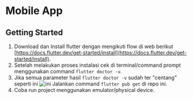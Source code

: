 # Mobile App

## Getting Started

1. Download dan Install flutter dengan mengikuti flow di web berikut [https://docs.flutter.dev/get-started/install](https://docs.flutter.dev/get-started/install).
2. Setelah melakukan proses instalasi cek di terminal/command prompt menggunakan command `flutter doctor -v`. 
3. Jika semua parameter hasil `flutter doctor -v` sudah ter "centang" seperti ini ![ini](https://user-images.githubusercontent.com/5479/32118458-a62b414c-bb06-11e7-9b1c-66a389ef4910.png) Jalankan command `flutter pub get` di repo ini.
4. Coba run project menggunakan emulator/physical device.